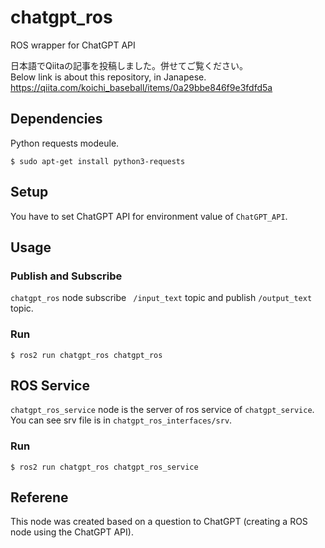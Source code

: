 # chatgpt_ros
ROS wrapper for ChatGPT API

日本語でQiitaの記事を投稿しました。併せてご覧ください。  
Below link is about this repository, in Janapese.
https://qiita.com/koichi_baseball/items/0a29bbe846f9e3fdfd5a

## Dependencies
Python requests modeule.

```
$ sudo apt-get install python3-requests
```

## Setup
You have to set ChatGPT API for environment value of `ChatGPT_API`.

## Usage
### Publish and Subscribe
`chatgpt_ros` node subscribe ` /input_text` topic and publish `/output_text` topic.

### Run

```
$ ros2 run chatgpt_ros chatgpt_ros
```

## ROS Service
`chatgpt_ros_service` node is the server of ros service of `chatgpt_service`.
You can see srv file is in `chatgpt_ros_interfaces/srv`.

### Run

```
$ ros2 run chatgpt_ros chatgpt_ros_service
```

## Referene
This node was created based on a question to ChatGPT (creating a ROS node using the ChatGPT API).
